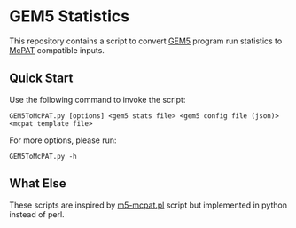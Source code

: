 GEM5 Statistics
=====

This repository contains a script to convert [GEM5][gem5] program run statistics to [McPAT][mcpat] compatible inputs.

[gem5]: http://www.gem5.org/Main_Page
[mcpat]: http://www.hpl.hp.com/research/mcpat


Quick Start
----------

Use the following command to invoke the script:

`GEM5ToMcPAT.py [options] <gem5 stats file> <gem5 config file (json)> <mcpat template file>`

For more options, please run:

`GEM5ToMcPAT.py -h`


What Else
--------
These scripts are inspired by [m5-mcpat.pl][sicsa] script but implemented in python instead of perl.

[sicsa]: https://www.cl.cam.ac.uk/~acr31/sicsa/
